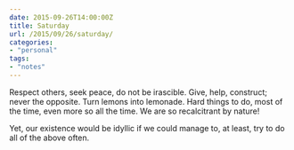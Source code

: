 ```yaml
---
date: 2015-09-26T14:00:00Z
title: Saturday
url: /2015/09/26/saturday/
categories:
- "personal"
tags:
- "notes"
---
```


Respect others, seek peace, do not be irascible.  Give, help, construct; never the opposite. Turn lemons into lemonade. Hard things to do, most of the time, even more so all the time. We are so recalcitrant by nature!

Yet, our existence would be idyllic if we could manage to, at least, try to do all of the above often.